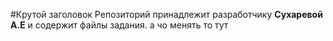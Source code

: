 #Крутой заголовок
Репозиторий принадлежит разработчику **Сухаревой А.Е** и содержит файлы задания.
а чо менять то тут